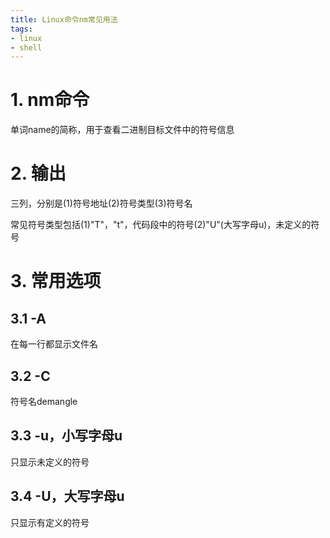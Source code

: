 ```yaml
---
title: Linux命令nm常见用法
tags:
- linux
- shell
---
```


# 1. nm命令

单词name的简称，用于查看二进制目标文件中的符号信息

# 2. 输出

三列，分别是(1)符号地址(2)符号类型(3)符号名

常见符号类型包括(1)"T"，"t"，代码段中的符号(2)"U"(大写字母u)，未定义的符号

# 3. 常用选项

## 3.1 -A

在每一行都显示文件名

## 3.2 -C

符号名demangle

## 3.3 -u，小写字母u

只显示未定义的符号

## 3.4 -U，大写字母u

只显示有定义的符号